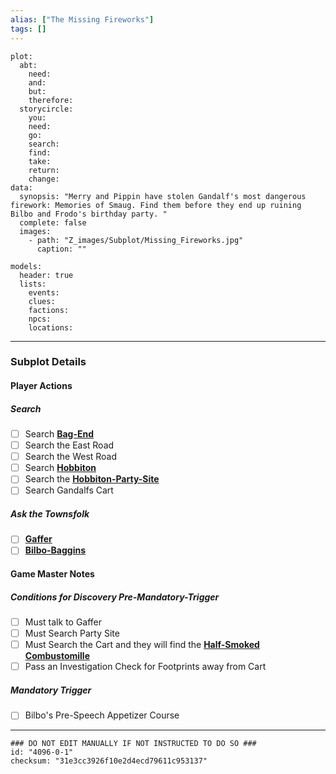 ```yaml
---
alias: ["The Missing Fireworks"]
tags: []
---
```

```RpgManagerData
plot: 
  abt: 
    need: 
    and: 
    but: 
    therefore: 
  storycircle: 
    you: 
    need: 
    go: 
    search: 
    find: 
    take: 
    return: 
    change: 
data: 
  synopsis: "Merry and Pippin have stolen Gandalf's most dangerous firework: Memories of Smaug. Find them before they end up ruining Bilbo and Frodo's birthday party. "
  complete: false
  images: 
    - path: "Z_images/Subplot/Missing_Fireworks.jpg"
      caption: ""
```
```RpgManager
models: 
  header: true
  lists: 
    events: 
    clues: 
    factions: 
    npcs: 
    locations: 
```
---
### Subplot Details
#### Player Actions
##### Search

- [ ] Search **[Bag-End](../Locations/Bag-End.md)**
- [ ] Search the East Road
- [ ] Search the West Road
- [ ] Search **[Hobbiton](../Locations/Hobbiton.md)**
- [ ] Search the **[Hobbiton-Party-Site](../Locations/Hobbiton-Party-Site.md)**
- [ ] Search Gandalfs Cart

##### Ask the Townsfolk
- [ ]  **[Gaffer](../NonPlayerCharacters/Halflings/Hamfast-Gamgee.md)**
- [ ] **[Bilbo-Baggins](../NonPlayerCharacters/Halflings/Bilbo-Baggins.md)**

#### Game Master Notes
##### Conditions for Discovery Pre-Mandatory-Trigger
- [ ] Must talk to Gaffer
- [ ] Must Search Party Site
- [ ] Must Search the Cart and they will find the **[Half-Smoked Combustomille](../Clues/Half-Smoked-Combustomille.md)**
- [ ] Pass an Investigation Check for Footprints away from Cart

##### Mandatory Trigger
- [ ] Bilbo's Pre-Speech Appetizer Course
---
```RpgManagerID
### DO NOT EDIT MANUALLY IF NOT INSTRUCTED TO DO SO ###
id: "4096-0-1"
checksum: "31e3cc3926f10e2d4ecd79611c953137"
```
